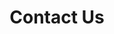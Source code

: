 ---
layout: layouts/contact.njk
title: Contact Us
templateClass: tmpl-contact
eleventyNavigation:
  key: Contact
  order: 2
---